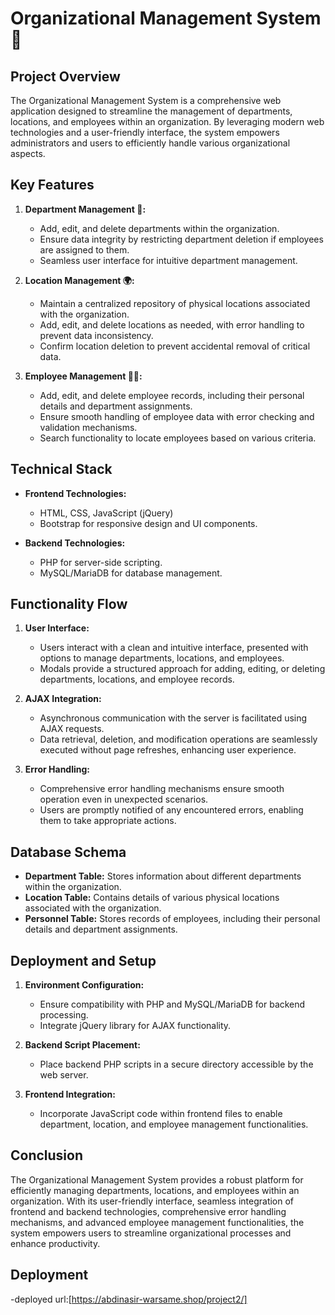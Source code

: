 # Organizational Management System 🌟

## Project Overview

The Organizational Management System is a comprehensive web application designed to streamline the management of departments, locations, and employees within an organization. By leveraging modern web technologies and a user-friendly interface, the system empowers administrators and users to efficiently handle various organizational aspects.

## Key Features

1. **Department Management 🏢:**

   - Add, edit, and delete departments within the organization.
   - Ensure data integrity by restricting department deletion if employees are assigned to them.
   - Seamless user interface for intuitive department management.

2. **Location Management 🌍:**

   - Maintain a centralized repository of physical locations associated with the organization.
   - Add, edit, and delete locations as needed, with error handling to prevent data inconsistency.
   - Confirm location deletion to prevent accidental removal of critical data.

3. **Employee Management 👨‍💼:**
   - Add, edit, and delete employee records, including their personal details and department assignments.
   - Ensure smooth handling of employee data with error checking and validation mechanisms.
   - Search functionality to locate employees based on various criteria.

## Technical Stack

- **Frontend Technologies:**

  - HTML, CSS, JavaScript (jQuery)
  - Bootstrap for responsive design and UI components.

- **Backend Technologies:**
  - PHP for server-side scripting.
  - MySQL/MariaDB for database management.

## Functionality Flow

1. **User Interface:**

   - Users interact with a clean and intuitive interface, presented with options to manage departments, locations, and employees.
   - Modals provide a structured approach for adding, editing, or deleting departments, locations, and employee records.

2. **AJAX Integration:**

   - Asynchronous communication with the server is facilitated using AJAX requests.
   - Data retrieval, deletion, and modification operations are seamlessly executed without page refreshes, enhancing user experience.

3. **Error Handling:**
   - Comprehensive error handling mechanisms ensure smooth operation even in unexpected scenarios.
   - Users are promptly notified of any encountered errors, enabling them to take appropriate actions.

## Database Schema

- **Department Table:** Stores information about different departments within the organization.
- **Location Table:** Contains details of various physical locations associated with the organization.
- **Personnel Table:** Stores records of employees, including their personal details and department assignments.

## Deployment and Setup

1. **Environment Configuration:**

   - Ensure compatibility with PHP and MySQL/MariaDB for backend processing.
   - Integrate jQuery library for AJAX functionality.

2. **Backend Script Placement:**

   - Place backend PHP scripts in a secure directory accessible by the web server.

3. **Frontend Integration:**
   - Incorporate JavaScript code within frontend files to enable department, location, and employee management functionalities.

## Conclusion

The Organizational Management System provides a robust platform for efficiently managing departments, locations, and employees within an organization. With its user-friendly interface, seamless integration of frontend and backend technologies, comprehensive error handling mechanisms, and advanced employee management functionalities, the system empowers users to streamline organizational processes and enhance productivity.

## Deployment

-deployed url:[https://abdinasir-warsame.shop/project2/]
